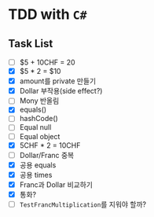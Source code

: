 # TDD with `C#`

## Task List
- [ ] $5 + 10CHF = 20
- [X] $5 * 2 = $10
- [X] amount를 private 만들기
- [X] Dollar 부작용(side effect?)
- [ ] Mony 반올림
- [X] equals()
- [ ] hashCode()
- [ ] Equal null
- [ ] Equal object
- [X] 5CHF * 2 = 10CHF
- [ ] Dollar/Franc 중복
- [X] 공용 equals
- [X] 공용 times
- [X] Franc과 Dollar 비교하기
- [X] 통화?
- [ ] `TestFrancMultiplication`를 지워야 할까?
